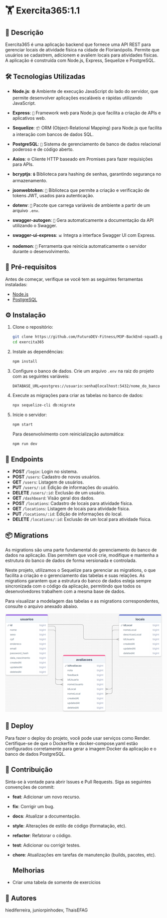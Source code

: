 # 🏋️ Exercita365:1.1

## 📖 Descrição

Exercita365 é uma aplicação backend que fornece uma API REST para gerenciar locais de atividade física na cidade de Florianópolis. Permite que usuários se cadastrem, adicionem e avaliem locais para atividades físicas. A aplicação é construída com Node.js, Express, Sequelize e PostgreSQL.

## 🛠️ Tecnologias Utilizadas

- **Node.js**: `🟢` Ambiente de execução JavaScript do lado do servidor, que permite desenvolver aplicações escaláveis e rápidas utilizando JavaScript.

- **Express**: `🚀` Framework web para Node.js que facilita a criação de APIs e aplicativos web.

- **Sequelize**: `📦` ORM (Object-Relational Mapping) para Node.js que facilita a interação com bancos de dados SQL.

- **PostgreSQL**: `🐘` Sistema de gerenciamento de banco de dados relacional poderoso e de código aberto.

- **Axios**: `🌐` Cliente HTTP baseado em Promises para fazer requisições para APIs.

- **bcryptjs**: `🔒` Biblioteca para hashing de senhas, garantindo segurança no armazenamento.

- **jsonwebtoken**: `🔑` Biblioteca que permite a criação e verificação de tokens JWT, usados para autenticação.

- **dotenv**: `🌱` Pacote que carrega variáveis de ambiente a partir de um arquivo `.env`.

- **swagger-autogen**: `📜` Gera automaticamente a documentação da API utilizando o Swagger.

- **swagger-ui-express**: `📊` Integra a interface Swagger UI com Express.

- **nodemon**: `🔄` Ferramenta que reinicia automaticamente o servidor durante o desenvolvimento.

## 🔧 Pré-requisitos

Antes de começar, verifique se você tem as seguintes ferramentas instaladas:

- [Node.js](https://nodejs.org/)
- [PostgreSQL](https://www.postgresql.org/)

## ⚙️ Instalação

1. Clone o repositório:

   ```bash
   git clone https://github.com/FuturoDEV-Fitness/M3P-BackEnd-squad3.git
   cd exercita365
   ```

2. Instale as dependências:

   ```bash
   npm install
   ```

3. Configure o banco de dados. Crie um arquivo `.env` na raiz do projeto com as seguintes variáveis:

   ```env
   DATABASE_URL=postgres://usuario:senha@localhost:5432/nome_do_banco
   ```

4. Execute as migrações para criar as tabelas no banco de dados:

   ```bash
   npx sequelize-cli db:migrate
   ```

5. Inicie o servidor:

   ```bash
   npm start
   ```

   Para desenvolvimento com reinicialização automática:

   ```bash
   npm run dev
   ```

## 📡 Endpoints

- **POST** `/login`: Login no sistema.
- **POST** `/users`: Cadastro de novos usuários.
- **GET** `/users`: Listagem de usuários.
- **PUT** `/users/:id`: Edição de informações do usuário.
- **DELETE** `/users/:id`: Exclusão de um usuário.
- **GET** `/dashboard`: Visão geral dos dados.
- **POST** `/locations`: Cadastro de locais para atividade física.
- **GET** `/locations`: Listagem de locais para atividade física.
- **PUT** `/locations/:id`: Edição de informações do local.
- **DELETE** `/locations/:id`: Exclusão de um local para atividade física.

## 📦 Migrations

As migrations são uma parte fundamental do gerenciamento do banco de dados na aplicação. Elas permitem que você crie, modifique e mantenha a estrutura do banco de dados de forma versionada e controlada.

Neste projeto, utilizamos o Sequelize para gerenciar as migrations, o que facilita a criação e o gerenciamento das tabelas e suas relações. As migrations garantem que a estrutura do banco de dados esteja sempre sincronizada com o código da aplicação, permitindo que todos os desenvolvedores trabalhem com a mesma base de dados.

Para visualizar a modelagem das tabelas e as migrations correspondentes, consulte o arquivo anexado abaixo.

![alt text](src/assets/img/image.png)

## 🚀 Deploy

Para fazer o deploy do projeto, você pode usar serviços como Render. Certifique-se de que o Dockerfile e docker-compose.yaml estão configurados corretamente para gerar a imagem Docker da aplicação e o banco de dados PostgreSQL.

## 🤝 Contribuição

Sinta-se à vontade para abrir Issues e Pull Requests. Siga as seguintes convenções de commit:

- **feat**: Adicionar um novo recurso.
- **fix**: Corrigir um bug.
- **docs**: Atualizar a documentação.
- **style**: Alterações de estilo de código (formatação, etc).
- **refactor**: Refatorar o código.
- **test**: Adicionar ou corrigir testes.
- **chore**: Atualizações em tarefas de manutenção (builds, pacotes, etc).

  ## Melhorias

- Criar uma tabela de somente de exercícios

## 👤 Autores

hiediferreira, juniorpinhodev, ThaisEFAG
